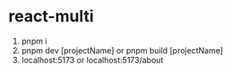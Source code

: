 # react-multi

1. pnpm i
2. pnpm dev [projectName] or pnpm build [projectName]
3. localhost:5173 or localhost:5173/about
